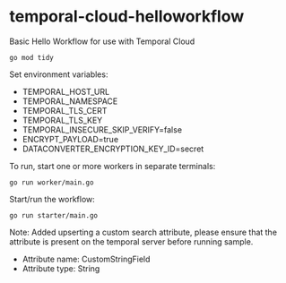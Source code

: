 # temporal-cloud-helloworkflow
Basic Hello Workflow for use with Temporal Cloud

```
go mod tidy
```

Set environment variables:
* TEMPORAL_HOST_URL
* TEMPORAL_NAMESPACE
* TEMPORAL_TLS_CERT
* TEMPORAL_TLS_KEY
* TEMPORAL_INSECURE_SKIP_VERIFY=false
* ENCRYPT_PAYLOAD=true
* DATACONVERTER_ENCRYPTION_KEY_ID=secret

To run, start one or more workers in separate terminals:
```
go run worker/main.go
```

Start/run the workflow:
```
go run starter/main.go
```

Note: Added upserting a custom search attribute, please ensure that the attribute is present on the temporal server before running sample.  
* Attribute name: CustomStringField  
* Attribute type: String  

